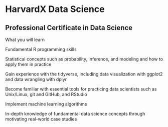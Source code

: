 # HarvardX Data Science
## Professional Certificate in Data Science

What you will learn

Fundamental R programming skills

Statistical concepts such as probability, inference, and modeling and how to apply them in practice

Gain experience with the tidyverse, including data visualization with ggplot2 and data wrangling with dplyr

Become familiar with essential tools for practicing data scientists such as Unix/Linux, git and GitHub, and RStudio

Implement machine learning algorithms

In-depth knowledge of fundamental data science concepts through motivating real-world case studies
